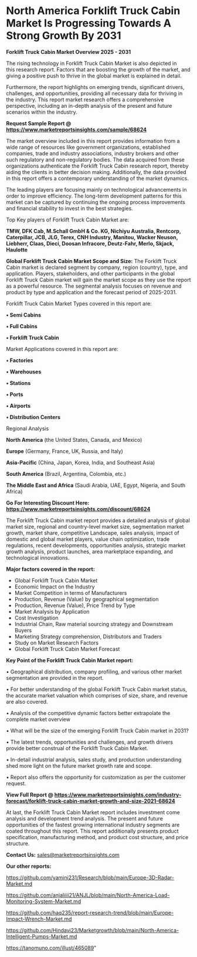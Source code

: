 # North America Forklift Truck Cabin Market Is Progressing Towards A Strong Growth By 2031

<Strong> Forklift Truck Cabin Market Overview 2025 - 2031</strong>

The rising technology in Forklift Truck Cabin Market is also depicted in this research report. Factors that are boosting the growth of the market, and giving a positive push to thrive in the global market is explained in detail.

Furthermore, the report highlights on emerging trends, significant drivers, challenges, and opportunities, providing all necessary data for thriving in the industry. This report market research offers a comprehensive perspective, including an in-depth analysis of the present and future scenarios within the industry.

<strong>Request Sample Report @ <a href=https://www.marketreportsinsights.com/sample/68624>https://www.marketreportsinsights.com/sample/68624</a></strong>

The market overview included in this report provides information from a wide range of resources like government organizations, established companies, trade and industry associations, industry brokers and other such regulatory and non-regulatory bodies. The data acquired from these organizations authenticate the Forklift Truck Cabin research report, thereby aiding the clients in better decision making. Additionally, the data provided in this report offers a contemporary understanding of the market dynamics.

The leading players are focusing mainly on technological advancements in order to improve efficiency. The long-term development patterns for this market can be captured by continuing the ongoing process improvements and financial stability to invest in the best strategies.

Top Key players of Forklift Truck Cabin Market are:

<strong>TMW, DFK Cab, M.Schall GmbH & Co. KG, Nichiyu Australia, Rentcorp, Caterpillar, JCB, JLG, Terex, CNH Industry, Manitou, Wacker Neuson, Liebherr, Claas, Dieci, Doosan Infracore, Deutz-Fahr, Merlo, Skjack, Haulotte</strong>

<strong><b>Global Forklift Truck Cabin Market Scope and Size:</b></strong>
The Forklift Truck Cabin market is declared segment by company, region (country), type, and application. Players, stakeholders, and other participants in the global Forklift Truck Cabin market will gain the market scope as they use the report as a powerful resource. The segmental analysis focuses on revenue and product by type and application and the forecast period of 2025-2031.

Forklift Truck Cabin Market Types covered in this report are:

<strong>• Semi Cabins

• Full Cabins

• Forklift Truck Cabin</strong>

Market Applications covered in this report are:

<strong>• Factories

• Warehouses

• Stations

• Ports

• Airports

• Distribution Centers</strong> 

Regional Analysis

<strong>North America</strong> (the United States, Canada, and Mexico)

<strong>Europe</strong> (Germany, France, UK, Russia, and Italy)

<strong>Asia-Pacific</strong> (China, Japan, Korea, India, and Southeast Asia)

<strong>South America</strong> (Brazil, Argentina, Colombia, etc.)

<strong>The Middle East and Africa</strong> (Saudi Arabia, UAE, Egypt, Nigeria, and South Africa)

<strong>Go For Interesting Discount Here: <a href=https://www.marketreportsinsights.com/discount/68624>https://www.marketreportsinsights.com/discount/68624</a></strong>

The Forklift Truck Cabin market report provides a detailed analysis of global market size, regional and country-level market size, segmentation market growth, market share, competitive Landscape, sales analysis, impact of domestic and global market players, value chain optimization, trade regulations, recent developments, opportunities analysis, strategic market growth analysis, product launches, area marketplace expanding, and technological innovations.

<strong><b>Major factors covered in the report:</b></strong>
<ul>
  <li>Global Forklift Truck Cabin Market </li>
  <li>Economic Impact on the Industry</li>
  <li>Market Competition in terms of Manufacturers</li>
  <li>Production, Revenue (Value) by geographical segmentation</li>
  <li>Production, Revenue (Value), Price Trend by Type</li>
  <li>Market Analysis by Application</li>
  <li>Cost Investigation</li>
  <li>Industrial Chain, Raw material sourcing strategy and Downstream Buyers</li>
  <li>Marketing Strategy comprehension, Distributors and Traders</li>
  <li>Study on Market Research Factors</li>
  <li>Global Forklift Truck Cabin Market Forecast</li>
</ul>

<strong><b>Key Point of the Forklift Truck Cabin Market report:</b></strong>

• Geographical distribution, company profiling, and various other market segmentation are provided in the report.

• For better understanding of the global Forklift Truck Cabin market status, the accurate market valuation which comprises of size, share, and revenue are also covered.

• Analysis of the competitive dynamic factors better extrapolate the complete market overview

• What will be the size of the emerging Forklift Truck Cabin market in 2031?

• The latest trends, opportunities and challenges, and growth drivers provide better construal of the Forklift Truck Cabin Market.

• In-detail industrial analysis, sales study, and production understanding shed more light on the future market growth rate and scope.

• Report also offers the opportunity for customization as per the customer request.

<strong><b>View Full Report @ <a href=https://www.marketreportsinsights.com/industry-forecast/forklift-truck-cabin-market-growth-and-size-2021-68624>https://www.marketreportsinsights.com/industry-forecast/forklift-truck-cabin-market-growth-and-size-2021-68624</a></b></strong>


At last, the Forklift Truck Cabin Market report includes investment come analysis and development trend analysis. The present and future opportunities of the fastest growing international industry segments are coated throughout this report. This report additionally presents product specification, manufacturing method, and product cost structure, and price structure.

<strong>Contact Us:</strong>
sales@marketreportsinsights.com

<strong>Our other reports:</strong>

<a href=https://github.com/yamini231/Research/blob/main/Europe-3D-Radar-Market.md>https://github.com/yamini231/Research/blob/main/Europe-3D-Radar-Market.md</a>

<a href=https://github.com/anjaliiii21/ANJL/blob/main/North-America-Load-Monitoring-System-Market.md>https://github.com/anjaliiii21/ANJL/blob/main/North-America-Load-Monitoring-System-Market.md</a>

<a href=https://github.com/haq235/report-research-trend/blob/main/Europe-Impact-Wrench-Market.md>https://github.com/haq235/report-research-trend/blob/main/Europe-Impact-Wrench-Market.md</a>

<a href=https://github.com/Hindavi23/Marketgrowth/blob/main/North-America-Intelligent-Pumps-Market.md>https://github.com/Hindavi23/Marketgrowth/blob/main/North-America-Intelligent-Pumps-Market.md</a>

<a href=https://tanomuno.com/illust/465089>https://tanomuno.com/illust/465089</a>"
